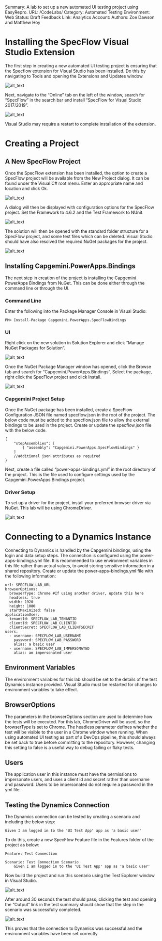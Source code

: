 Summary: A lab to set up a new automated UI testing project using EasyRepro.
URL: /CodeLabs/
Category: Automated Testing
Environment: Web
Status: Draft
Feedback Link: 
Analytics Account:
Authors: Zoe Dawson and Matthew Hoy


# Installing the SpecFlow Visual Studio Extension

The first step in creating a new automated UI testing project is ensuring that the Specflow extension for Visual Studio has been installed. Do this by navigating to Tools and opening the Extensions and Updates window.


![alt_text](../attachments/setup/image1.png "image_tooltip")


Next, navigate to the “Online” tab on the left of the window, search for “SpecFlow” in the search bar and install “SpecFlow for Visual Studio 2017/2019”.


![alt_text](../attachments/setup/image2.png "image_tooltip")


Visual Studio may require a restart to complete installation of the extension.


# Creating a Project


## A New SpecFlow Project

Once the SpecFlow extension has been installed, the option to create a SpecFlow project will be available from the New Project dialog. It can be found under the Visual C# root menu. Enter an appropriate name and location and click Ok.


![alt_text](../attachments/setup/image3.png "image_tooltip")


A dialog will then be displayed with configuration options for the SpecFlow project. Set the Framework to 4.6.2 and the Test Framework to NUnit.


![alt_text](../attachments/setup/image4.png "image_tooltip")


The solution will then be opened with the standard folder structure for a SpecFlow project, and some test files which can be deleted. Visual Studio should have also resolved the required NuGet packages for the project.


![alt_text](../attachments/setup/image5.png "image_tooltip")


## Installing Capgemini.PowerApps.Bindings

The next step in creation of the project is installing the Capgemini PowerApps Bindings from NuGet. This can be done either through the command line or through the UI.


### Command Line

Enter the following into the Package Manager Console in Visual Studio:


```
PM> Install-Package Capgemini.PowerApps.SpecFlowBindings
```



### UI

Right click on the new solution in Solution Explorer and click “Manage NuGet Packages for Solution”.

![alt_text](../attachments/setup/image6.png "image_tooltip")


Once the NuGet Package Manager window has opened, click the Browse tab and search for “Capgemini.PowerApps.Bindings”. Select the package, right click the SpecFlow project and click Install.


![alt_text](../attachments/setup/image7.png "image_tooltip")



### Capgemini Project Setup

Once the NuGet package has been installed, create a SpecFlow Configuration JSON file named specflow.json in the root of the project. The below code must be added to the specflow.json file to allow the external bindings to be used in the project. Create or update the specflow.json file with the below code.


```
{
    "stepAssemblies": [
        { "assembly": "Capgemini.PowerApps.SpecFlowBindings" }
    ]
    //additional json attributes as required
}
```


Next, create a file called “power-apps-bindings.yml” in the root directory of the project. This is the file used to configure settings used by the Capgemini.PowerApps.Bindings project.


### Driver Setup

To set up a driver for the project, install your preferred browser driver via NuGet. This lab will be using ChromeDriver.


![alt_text](../attachments/setup/image8.png "image_tooltip")


# Connecting to a Dynamics Instance

Connecting to Dynamics is handled by the Capgemini bindings, using the login and data setup steps. The connection is configured using the power-apps-bindings.yml file. It is recommended to use environment variables in this file rather than actual values, to avoid storing sensitive information in a shared repository. Create or update the  power-apps-bindings.yml file with the following information:


```
url: SPECFLOW_LAB_URL
browserOptions:
  browserType: Chrome #If using another driver, update this here
  headless: true
  width: 1920
  height: 1080
  startMaximized: false
applicationUser:
  tenantId: SPECFLOW_LAB_TENANTID
  clientId: SPECFLOW_LAB_CLIENTID
  clientSecret: SPECFLOW_LAB_CLIENTSECRET
users:
  - username: SPECFLOW_LAB_USERNAME
    password: SPECFLOW_LAB_PASSWORD
    alias: a basic user
  - username: SPECFLOW_LAB_IMPERSONATED
    alias: an impersonated user

```



## Environment Variables

The environment variables for this lab should be set to the details of the test Dynamics instance provided. Visual Studio must be restarted for changes to environment variables to take effect.


## BrowserOptions

The parameters in the browserOptions section are used to determine how the tests will be executed. For this lab, ChromeDriver will be used, so the browserType is set to Chrome. The headless parameter defines whether the test will be visible to the user in a Chrome window when running. When using automated UI testing as part of a DevOps pipeline, this should always be set back to true before committing to the repository. However, changing this setting to false is a useful way to debug failing or flaky tests.


## Users

The application user in this instance must have the permissions to impersonate users, and uses a client id and secret rather than username and password. Users to be impersonated do not require a password in the yml file.


## Testing the Dynamics Connection

The Dynamics connection can be tested by creating a scenario and including the below step:


```
Given I am logged in to the 'UI Test App' app as 'a basic user'
```


To do this, create a new SpecFlow Feature file in the Features folder of the project as below: 


```
Feature: Test Connection

Scenario: Test Connection Scenario
	Given I am logged in to the 'UI Test App' app as 'a basic user'
```


Now build the project and run this scenario using the Test Explorer window in Visual Studio.


![alt_text](../attachments/setup/image9.png "image_tooltip")


After around 30 seconds the test should pass; clicking the test and opening the “Output” link in the test summary should show that the step in the scenario was successfully completed.


![alt_text](../attachments/setup/image10.png "image_tooltip")


This proves that the connection to Dynamics was successful and the environment variables have been set correctly.
